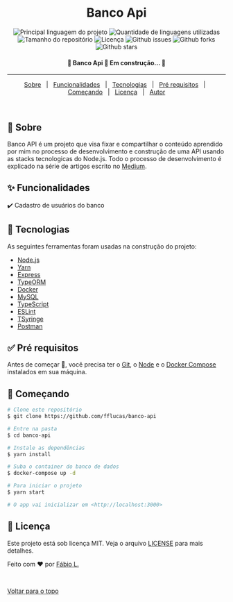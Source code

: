 <!--
<div align="center" id="top">
  <img src="./.github/app.gif" alt="Banco Api" />

  &#xa0;

<a href="https://bancoapi.netlify.com">Demo</a>
</div>
-->
<h1 align="center">Banco Api</h1>

<p align="center">
  <img alt="Principal linguagem do projeto" src="https://img.shields.io/github/languages/top/fflucas/banco-api?color=56BEB8">

  <img alt="Quantidade de linguagens utilizadas" src="https://img.shields.io/github/languages/count/fflucas/banco-api?color=56BEB8">

  <img alt="Tamanho do repositório" src="https://img.shields.io/github/repo-size/fflucas/banco-api?color=56BEB8">

  <img alt="Licença" src="https://img.shields.io/github/license/fflucas/banco-api?color=56BEB8">

 <img alt="Github issues" src="https://img.shields.io/github/issues/fflucas/banco-api?color=56BEB8" />

 <img alt="Github forks" src="https://img.shields.io/github/forks/fflucas/banco-api?color=56BEB8" />

 <img alt="Github stars" src="https://img.shields.io/github/stars/fflucas/banco-api?color=56BEB8" />
</p>

<!-- Status -->

<h4 align="center"> 
	🚧  Banco Api 🚀 Em construção...  🚧
</h4>

<hr>

<p align="center">
  <a href="#dart-sobre">Sobre</a> &#xa0; | &#xa0; 
  <a href="#sparkles-funcionalidades">Funcionalidades</a> &#xa0; | &#xa0;
  <a href="#rocket-tecnologias">Tecnologias</a> &#xa0; | &#xa0;
  <a href="#white_check_mark-pré-requesitos">Pré requisitos</a> &#xa0; | &#xa0;
  <a href="#checkered_flag-começando">Começando</a> &#xa0; | &#xa0;
  <a href="#memo-licença">Licença</a> &#xa0; | &#xa0;
  <a href="https://github.com/fflucas" target="_blank">Autor</a>
</p>

<br>

## :dart: Sobre

Banco API é um projeto que visa fixar e compartilhar o conteúdo aprendido por mim no processo de desenvolvimento e construção de uma API usando as stacks tecnologicas do Node.js. Todo o processo de desenvolvimento é explicado na série de artigos escrito no [Medium](https://fflucas.medium.com/).

## :sparkles: Funcionalidades

:heavy_check_mark: Cadastro de usuários do banco

<!--:heavy_check_mark: Funcionalidade 2;-->

## :rocket: Tecnologias

As seguintes ferramentas foram usadas na construção do projeto:

- [Node.js](https://nodejs.org/en/)
- [Yarn](https://yarnpkg.com/)
- [Express](https://expressjs.com/pt-br/)
- [TypeORM](https://typeorm.io/#/)
- [Docker](https://www.docker.com/)
- [MySQL](https://hub.docker.com/_/mysql)
- [TypeScript](https://www.typescriptlang.org/)
- [ESLint](https://eslint.org/)
- [TSyringe](https://github.com/microsoft/tsyringe)
- [Postman](https://www.postman.com/)

## :white_check_mark: Pré requisitos

Antes de começar :checkered_flag:, você precisa ter o [Git](https://git-scm.com), o [Node](https://nodejs.org/en/) e o [Docker Compose](https://docs.docker.com/compose/install/) instalados em sua máquina.

## :checkered_flag: Começando

```bash
# Clone este repositório
$ git clone https://github.com/fflucas/banco-api

# Entre na pasta
$ cd banco-api

# Instale as dependências
$ yarn install

# Suba o container do banco de dados
$ docker-compose up -d

# Para iniciar o projeto
$ yarn start

# O app vai inicializar em <http://localhost:3000>
```

## :memo: Licença

Este projeto está sob licença MIT. Veja o arquivo [LICENSE](LICENSE.md) para mais detalhes.

Feito com :heart: por <a href="https://github.com/fflucas" target="_blank">Fábio L.</a>

&#xa0;

<a href="#top">Voltar para o topo</a>
